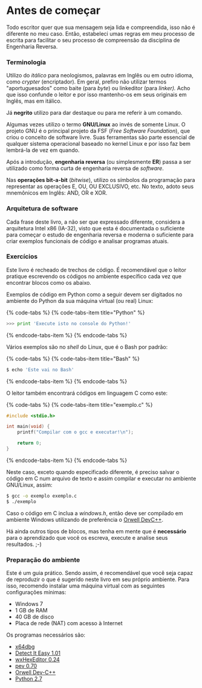 # Antes de começar

Todo escritor quer que sua mensagem seja lida e compreendida, isso não é diferente no meu caso. Então, estabeleci umas regras em meu processo de escrita para facilitar o seu processo de compreensão da disciplina de Engenharia Reversa.

### Terminologia

Utilizo do _itálico_ para neologismos, palavras em Inglês ou em outro idioma, como _crypter_ \(encriptador\). Em geral, prefiro não utilizar termos "aportuguesados" como baite \(para _byte_\) ou linkeditor \(para _linker\)._ Acho que isso confunde o leitor e por isso mantenho-os em seus originais em Inglês, mas em itálico.

Já **negrito** utilizo para dar destaque ou para me referir à um comando.

Algumas vezes utilizo o termo **GNU/Linux** ao invés de somente Linux. O projeto GNU é o principal projeto da FSF \(_Free Software Foundation_\), que criou o conceito de software livre. Suas ferramentas são parte essencial de qualquer sistema operacional baseado no kernel Linux e por isso faz bem lembrá-la de vez em quando.

Após a introdução, **engenharia reversa** \(ou simplesmente **ER**\) passa a ser utilizado como forma curta de engenharia reversa de _software_.

Nas **operações bit-a-bit** \(_bitwise_\), utilizo os símbolos da programação para representar as operações E, OU, OU EXCLUSIVO, etc. No texto, adoto seus mnemônicos em Inglês: AND, OR e XOR.

### Arquitetura de software

Cada frase deste livro, a não ser que expressado diferente, considera a arquitetura Intel x86 \(IA-32\), visto que esta é documentada o suficiente para começar o estudo de engenharia reversa e moderna o suficiente para criar exemplos funcionais de código e analisar programas atuais.

### Exercícios

Este livro é recheado de trechos de código. É recomendável que o leitor pratique escrevendo os códigos no ambiente específico cada vez que encontrar blocos como os abaixo.

Exemplos de código em Python como a seguir devem ser digitados no ambiente do Python da sua máquina virtual \(ou real\) Linux:

{% code-tabs %}
{% code-tabs-item title="Python" %}
```python
>>> print 'Execute isto no console do Python!'
```
{% endcode-tabs-item %}
{% endcode-tabs %}

Vários exemplos são no _shell_ do Linux, que é o Bash por padrão:

{% code-tabs %}
{% code-tabs-item title="Bash" %}
```bash
$ echo 'Este vai no Bash'
```
{% endcode-tabs-item %}
{% endcode-tabs %}

O leitor também encontrará códigos em linguagem C como este:

{% code-tabs %}
{% code-tabs-item title="exemplo.c" %}
```c
#include <stdio.h>

int main(void) {
	printf("Compilar com o gcc e executar!\n");

	return 0;
}
```
{% endcode-tabs-item %}
{% endcode-tabs %}

Neste caso, exceto quando especificado diferente, é preciso salvar o código em C num arquivo de texto e assim compilar e executar no ambiente GNU/Linux, assim:

```bash
$ gcc -o exemplo exemplo.c
$ ./exemplo
```

Caso o código em C inclua a _windows.h_, então deve ser compilado em ambiente Windows utilizando de preferência o [Orwell DevC++](https://sourceforge.net/projects/orwelldevcpp/).

Há ainda outros tipos de blocos, mas tenha em mente que é **necessário** para o aprendizado que você os escreva, execute e analise seus resultados. ;-\)

### Preparação do ambiente

Este é um guia prático. Sendo assim, é recomendável que você seja capaz de reproduzir o que é sugerido neste livro em seu próprio ambiente. Para isso, recomendo instalar uma máquina virtual com as seguintes configurações mínimas:

* Windows 7
* 1 GB de RAM
* 40 GB de disco
* Placa de rede \(NAT\) com acesso à Internet

Os programas necessários são:

* [x64dbg](https://x64dbg.com/)
* [Detect It Easy 1.01](http://ntinfo.biz/)
* [wxHexEditor 0.24](https://sourceforge.net/projects/wxhexeditor/)
* [pev 0.70](http://pev.sourceforge.net/)
* [Orwell Dev-C++](https://sourceforge.net/projects/orwelldevcpp/)
* [Python 2.7](https://www.python.org/download/releases/2.7/)

